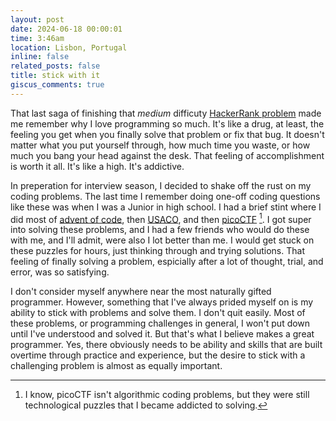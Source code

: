 ```yaml
---
layout: post
date: 2024-06-18 00:00:01
time: 3:46am
location: Lisbon, Portugal
inline: false
related_posts: false
title: stick with it
giscus_comments: true
---
```


That last saga of finishing that _medium_ difficuty [HackerRank problem](/notes/2024-06-18-new-year-chaos.md) made me remember why I love programming so much. It's like a drug, at least, the feeling you get when you finally solve that problem or fix that bug. It doesn't matter what you put yourself through, how much time you waste, or how much you bang your head against the desk. That feeling of accomplishment is worth it all. It's like a high. It's addictive.

In preperation for interview season, I decided to shake off the rust on my coding problems. The last time I remember doing one-off coding questions like these was when I was a Junior in high school. I had a brief stint where I did most of [advent of code](https://adventofcode.com/2021), then [USACO](https://usaco.org/index.php?page=jan21results), and then [picoCTF](https://play.picoctf.org/events/34/scoreboards#35) [^1]. I got super into solving these problems, and I had a few friends who would do these with me, and I'll admit, were also I lot better than me. I would get stuck on these puzzles for hours, just thinking through and trying solutions. That feeling of finally solving a problem, espicially after a lot of thought, trial, and error, was so satisfying.

I don't consider myself anywhere near the most naturally gifted programmer. However, something that I've always prided myself on is my ability to stick with problems and solve them. I don't quit easily. Most of these problems, or programming challenges in general, I won't put down until I've understood and solved it. But that's what I believe makes a great programmer. Yes, there obviously needs to be ability and skills that are built overtime through practice and experience, but the desire to stick with a challenging problem is almost as equally important.

[^1]: I know, picoCTF isn't algorithmic coding problems, but they were still technological puzzles that I became addicted to solving.